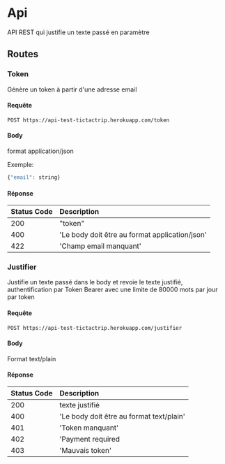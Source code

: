 # Api
API REST qui justifie un texte passé en paramètre

## Routes

### Token

Génère un token à partir d'une adresse email

#### Requête

```http
POST https://api-test-tictactrip.herokuapp.com/token
```
#### Body

format application/json

Exemple:
```javascript
{"email": string}
```

#### Réponse

| Status Code | Description |
| :--- | :--- |
| 200 | "token" |
| 400 | 'Le body doit être au format application/json' |
| 422 | 'Champ email manquant' |

### Justifier

Justifie un texte passé dans le body et revoie le texte justifié, authentification par Token Bearer avec une limite de 80000 mots par jour par token

#### Requête

```http
POST https://api-test-tictactrip.herokuapp.com/justifier
```
#### Body

Format text/plain

#### Réponse

| Status Code | Description |
| :--- | :--- |
| 200 | texte justifié |
| 400 | 'Le body doit être au format text/plain' |
| 401 | 'Token manquant' |
| 402 | 'Payment required |
| 403 | 'Mauvais token' |
